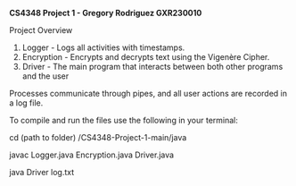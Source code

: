 **CS4348 Project 1 - Gregory Rodriguez GXR230010**

Project Overview 
1. Logger - Logs all activities with timestamps.  
2. Encryption - Encrypts and decrypts text using the Vigenère Cipher.  
3. Driver - The main program that interacts between both other programs and the user 

Processes communicate through pipes, and all user actions are recorded in a log file.  



 To compile and run the files use the following in your terminal:
 
 cd (path to folder) /CS4348-Project-1-main/java
 
 javac Logger.java Encryption.java Driver.java
 
 java Driver log.txt
 
